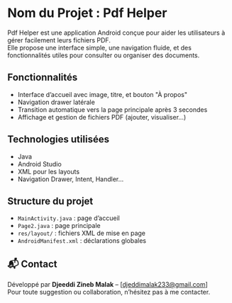 # Nom du Projet : Pdf Helper

Pdf Helper est une application Android conçue pour aider les utilisateurs à gérer facilement leurs fichiers PDF.  
Elle propose une interface simple, une navigation fluide, et des fonctionnalités utiles pour consulter ou organiser des documents.

##   Fonctionnalités

- Interface d’accueil avec image, titre, et bouton "À propos"
- Navigation drawer latérale
- Transition automatique vers la page principale après 3 secondes
- Affichage et gestion de fichiers PDF (ajouter, visualiser...)

##  Technologies utilisées

- Java  
- Android Studio
- XML pour les layouts
- Navigation Drawer, Intent, Handler...

##  Structure du projet

- `MainActivity.java` : page d’accueil
- `Page2.java` : page principale
- `res/layout/` : fichiers XML de mise en page
- `AndroidManifest.xml` : déclarations globales

## 📬 Contact

Développé par **Djeeddi Zineb Malak** – [djeddimalak233@gmail.com]  
Pour toute suggestion ou collaboration, n’hésitez pas à me contacter.
